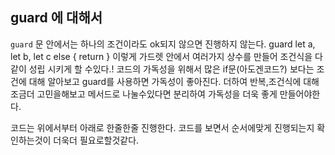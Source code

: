 ## guard 에 대해서
`guard` 문 안에서는 하나의 조건이라도 ok되지 않으면 진행하지 않는다.
guard let a, let b, let c else { return } 이렇게 가드렛 안에서 여러가지 상수를 만들어 조건식을 다같이 성립 시키게 할 수있다.!
코드의 가독성을 위해서 많은 if문(아도겐코드?) 보다는 조건에 대해 알아보고 guard를 사용하면 가독성이 좋아진다.
더하여 반복,조건식에 대해 조금더 고민을해보고 메서드로 나눌수있다면 분리하여 가독성을 더욱 좋게 만들어야한다.

코드는 위에서부터 아래로 한줄한줄 진행한다. 코드를 보면서 순서에맞게 진행되는지 확인하는것이 더욱더 필요로할것같다.
